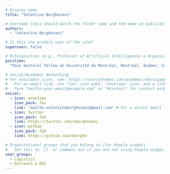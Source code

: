 ```yaml
---
# Display name
title: "Valentina Borghesani"

# Username (this should match the folder name and the name on publications)
authors:
  - "Valentina Borghesani"

# Is this the primary user of the site?
superuser: false

# Role/position (e.g., Professor of Artificial Intelligence) & Organizations/Affiliations
position:
  "Post doctoral fellow at Université de Montréal, Montréal, Québec, Canada"

# Social/Academic Networking
# For available icons, see: https://sourcethemes.com/academic/docs/page-builder/#icons
#   For an email link, use "fas" icon pack, "envelope" icon, and a link in the
#   form "mailto:your-email@example.com" or "#contact" for contact widget.
social:
  - icon: envelope
    icon_pack: fas
    link: "mailto:valentinaborghesani@gmail.com" # For a direct email link, use "mailto:test@example.org".
  - icon: twitter
    icon_pack: fab
    link: https://twitter.com/vborghesani
  - icon: github
    icon_pack: fab
    link: https://github.com/vborghe

# Organizational groups that you belong to (for People widget)
#   Set this to `[]` or comment out if you are not using People widget.
user_groups:
  - Logistics
  - Outreach & DEI
---
```

